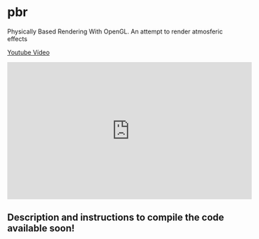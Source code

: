 # pbr
Physically Based Rendering With OpenGL. An attempt to render atmosferic effects

[Youtube Vídeo](https://www.youtube.com/watch?v=eDFXFgd_flA)

<iframe width="560" height="315" src="https://www.youtube.com/embed/eDFXFgd_flA" frameborder="0" allowfullscreen></iframe>

## Description and instructions to compile the code available soon!

